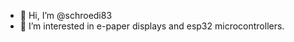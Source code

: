 - 👋 Hi, I’m @schroedi83
- 👀 I’m interested in e-paper displays and esp32 microcontrollers.

<!---
schroedi83/schroedi83 is a ✨ special ✨ repository because its `README.md` (this file) appears on your GitHub profile.
You can click the Preview link to take a look at your changes.
--->
